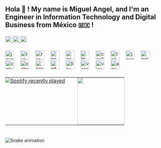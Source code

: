 <h2 align="left">Hola 👋 ! My name is Miguel Angel, and I'm an Engineer in Information Technology and Digital Business from México 🇲🇽 !</h2>

###

<div align="left">
  <a href="https://www.linkedin.com/in/miguel-angel-espinosa-de-los-monteros-283bb930b/" target="_blank">
    <img src="https://img.shields.io/static/v1?message=LinkedIn&logo=linkedin&label=&color=0077B5&logoColor=white&labelColor=&style=for-the-badge" height="20" alt="linkedin logo"  />
  </a>
  <a href="https://discord.com/users/265591758895841302" target="_blank">
    <img src="https://img.shields.io/static/v1?message=Discord&logo=discord&label=&color=7289DA&logoColor=white&labelColor=&style=for-the-badge" height="20" alt="discord logo"  />
  </a>
  <a href="https://www.instagram.com/mikespinosa__/" target="_blank">
    <img src="https://img.shields.io/static/v1?message=Instagram&logo=instagram&label=&color=E4405F&logoColor=white&labelColor=&style=for-the-badge" height="20" alt="instagram logo"  />
  </a>
</div>

###

<div align="left">
  <img src="https://cdn.jsdelivr.net/gh/devicons/devicon/icons/javascript/javascript-original.svg" width="28" height="28" alt="javascript logo"  />
  <img width="12" />
  <img src="https://cdn.jsdelivr.net/gh/devicons/devicon/icons/typescript/typescript-original.svg" width="28" height="28" alt="typescript logo"  />
  <img width="12" />
  <img src="https://cdn.jsdelivr.net/gh/devicons/devicon/icons/react/react-original.svg" width="28" height="28" alt="react logo"  />
  <img width="12" />
  <img src="https://cdn.jsdelivr.net/gh/devicons/devicon/icons/nextjs/nextjs-original.svg" width="28" height="28" alt="nextjs logo"  />
  <img width="12" />
  <img src="https://cdn.jsdelivr.net/gh/devicons/devicon/icons/nodejs/nodejs-original.svg" width="28" height="28" alt="nodejs logo"  />
  <img width="12" />
  <img src="https://cdn.jsdelivr.net/gh/devicons/devicon/icons/html5/html5-original.svg" width="28" height="28" alt="html5 logo"  />
  <img width="12" />
  <img src="https://cdn.jsdelivr.net/gh/devicons/devicon/icons/css3/css3-original.svg" width="28" height="28" alt="css3 logo"  />
  <img width="12" />
  <img src="https://www.vectorlogo.zone/logos/tailwindcss/tailwindcss-icon.svg" width="28" height="28" alt="tailwindcss logo" />
  <img width="12" />
  <img src="https://cdn.jsdelivr.net/gh/devicons/devicon/icons/java/java-original.svg" width="28" height="28" alt="java logo"  />
  <img width="12" />
  <img src="https://cdn.jsdelivr.net/gh/devicons/devicon/icons/python/python-original.svg" width="28" height="28" alt="python logo"  />
  <img width="12" />
  <img src="https://cdn.jsdelivr.net/gh/devicons/devicon/icons/cplusplus/cplusplus-original.svg" width="28" height="28" alt="cplusplus logo"  />
  <img width="12" />
  <img src="https://cdn.jsdelivr.net/gh/devicons/devicon/icons/csharp/csharp-original.svg" width="28" height="28" alt="csharp logo"  />
  <img width="12" />
  <img src="https://cdn.jsdelivr.net/gh/devicons/devicon/icons/premierepro/premierepro-plain.svg" width="28" height="28" alt="premierepro logo"  />
  <img width="12" />
  <img src="https://cdn.jsdelivr.net/gh/devicons/devicon/icons/github/github-original.svg" width="28" height="28" alt="github logo"  />
  <img width="12" />
  <img src="https://cdn.jsdelivr.net/gh/devicons/devicon/icons/linux/linux-original.svg" width="28" height="28" alt="linux logo"  />
  <img width="12" />
  <img src="https://cdn.jsdelivr.net/gh/devicons/devicon/icons/vscode/vscode-original.svg" width="28" height="28" alt="vscode logo"  />
  <img width="12" />
  <img src="https://cdn.jsdelivr.net/gh/devicons/devicon/icons/visualstudio/visualstudio-plain.svg" width="28" height="28" alt="visualstudio logo"  />
  <img width="12" />
  <img src="https://cdn.jsdelivr.net/gh/devicons/devicon/icons/apache/apache-original.svg" width="28" height="28" alt="apache logo"  />
</div>

###

<table border="0" cellpadding="0" cellspacing="0" style="border-collapse: collapse; border: none; margin: 0; padding: 0;">
  <tr style="border: none;">
    <td width="50%" align="left" style="border: none; padding: 0; margin: 0; vertical-align: top;">
      <a href="https://open.spotify.com/user/coder612">
        <img src="https://spotify-recently-played-readme.vercel.app/api?user=coder612&count=3&unique=true" alt="Spotify recently played"  />
      </a>
    </td>
    <td width="50%" align="right" style="border: none; padding: 0; margin: 0; vertical-align: top;">
      <img height="150" src="https://i.giphy.com/media/v1.Y2lkPTc5MGI3NjExc3VlMTh6NjQxbjYydjRsZnd2aWFpbWtvZ2E1NmZ0a3hmcGV1M2czeiZlcD12MV9pbnRlcm5hbF9naWZfYnlfaWQmY3Q9Zw/7E8tiGcPf1G78dMXRf/giphy.gif"  />
    </td>
  </tr>
</table>

###

<br clear="both">

<img src="https://raw.githubusercontent.com/miguelangel-espinosadelosmonteros-osuna/mikesspinosa/output/snake.svg" alt="Snake animation" />

###

